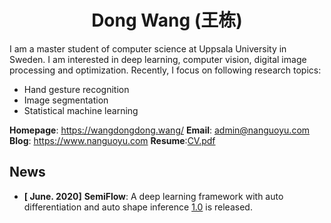 
<div align="center"> <h1>Dong Wang (王栋)</h1></div> 

I am a master student of computer science at Uppsala University in Sweden. I am interested in deep learning, computer vision, digital image processing and optimization. Recently, I focus on following research topics:

- Hand gesture recognition 
- Image segmentation
- Statistical machine learning

**Homepage**: https://wangdongdong.wang/ **Email**: admin@nanguoyu.com **Blog**: https://www.nanguoyu.com **Resume**:[CV.pdf]( https://cdn.nanguoyu.com/Dong_Wang__English_CV.pdf) 



## News

- **[ June. 2020]** **SemiFlow**: A deep learning framework with auto differentiation and auto shape inference [1.0](https://github.com/nanguoyu/SemiFlow) is released.

